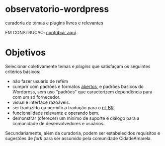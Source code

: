 # observatorio-wordpress
curadoria de temas e plugins livres e relevantes

EM CONSTRUCAO: [contribuir aqui](https://docs.google.com/spreadsheets/d/1teHDO1BcFgCM64JCdZRwzTPFhX2vwYf_6wk5HFRnYMU/).

# Objetivos

Selecionar coletivamente temas e *plugins* que satisfaçam os seguintes critérios básicos:

* não fazer usuário de refém
* cumprir com padrões e formatos [abertos](http://opendefinition.org/od/2.0/pt-br/), e padrões básicos do Wordpress, sem uso "padrões" que caracterizem dependência para com um só fornecedor. 
* visual e interface razoáveis.
* ser traduzido ou permitir a tradução para o [pt-BR](https://www.wikidata.org/wiki/Q750553).
* funcionalidade relevante e operando bem.
* demonstrar (oferecer) um mínimo de suporte e diálogo para a comunidade de desenvolvedores e usuários.

Secundariamente, além da curadoria, podem ser estabelecidos requisitos e sugestões de *fork* para ser assumido pela comunidade CidadeAmarela.


